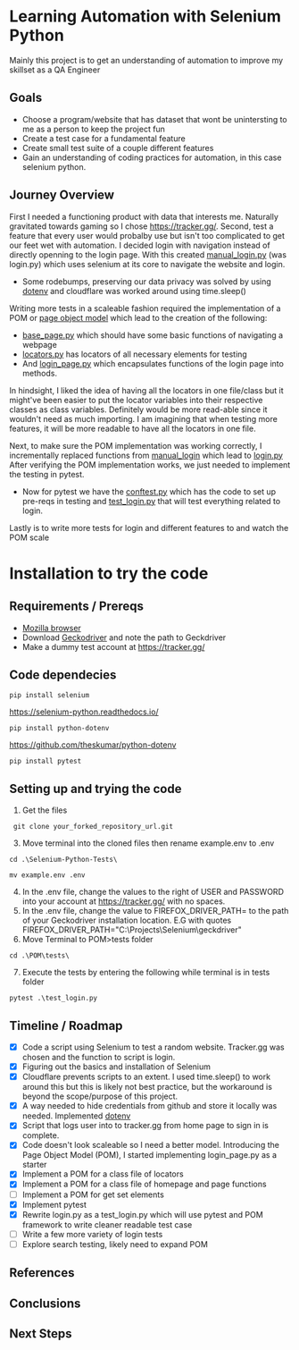 # Learning Automation with Selenium Python
Mainly this project is to get an understanding of automation to improve my skillset as a QA Engineer

## Goals
* Choose a program/website that has dataset that wont be unintersting to me as a person to keep the project fun
* Create a test case for a fundamental feature
* Create small test suite of a couple different features
* Gain an understanding of coding practices for automation, in this case selenium python.

## Journey Overview
First I needed a functioning product with data that interests me. Naturally gravitated towards gaming so I chose https://tracker.gg/. Second, test a feature that every user would probalby use but isn't too complicated to get our feet wet with automation. I decided login with navigation instead of directly openning to the login page. With this created [manual_login.py](https://github.com/Banandy-w/Selenium-Python-Tests/blob/main/manual_login.py) (was login.py) which uses selenium at its core to navigate the website and login.
* Some rodebumps, preserving our data privacy was solved by using [dotenv](https://github.com/theskumar/python-dotenv) and cloudflare was worked around using time.sleep()

Writing more tests in a scaleable fashion required the implementation of a POM or [page object model](https://www.selenium.dev/documentation/test_practices/encouraged/page_object_models) which lead to the creation of the following:
* [base_page.py](https://github.com/Banandy-w/Selenium-Python-Tests/blob/main/POM/pages/base_page.py) which should have some basic functions of navigating a webpage
* [locators.py](https://github.com/Banandy-w/Selenium-Python-Tests/blob/main/POM/pages/locators.py) has locators of all necessary elements for testing
* And [login_page.py](https://github.com/Banandy-w/Selenium-Python-Tests/blob/main/POM/pages/login_page.py) which encapsulates functions of the login page into methods. 

In hindsight, I liked the idea of having all the locators in one file/class but it might've been easier to put the locator variables into their respective classes as class variables. Definitely would be more read-able since it wouldn't need as much importing. I am imagining that when testing more features, it will be more readable to have all the locators in one file.

Next, to make sure the POM implementation was working correctly, I incrementally replaced functions from [manual_login](https://github.com/Banandy-w/Selenium-Python-Tests/blob/main/manual_login.py) which lead to [login.py](https://github.com/Banandy-w/Selenium-Python-Tests/blob/main/login.py) After verifying the POM implementation works,  we just needed to implement the testing in pytest.
* Now for pytest we have the [conftest.py](https://github.com/Banandy-w/Selenium-Python-Tests/blob/main/POM/tests/conftest.py) which has the code to set up pre-reqs in testing and [test_login.py](https://github.com/Banandy-w/Selenium-Python-Tests/blob/main/POM/tests/test_login.py) that will test everything related to login.


Lastly is to write more tests for login and different features to and watch the POM scale
# Installation to try the code
## Requirements / Prereqs
* [Mozilla browser](https://www.mozilla.org/en-US/firefox/new/)
* Download [Geckodriver](https://github.com/mozilla/geckodriver/releases) and note the path to Geckdriver
* Make a dummy test account at https://tracker.gg/
## Code dependecies
~~~
pip install selenium
~~~
https://selenium-python.readthedocs.io/
~~~
pip install python-dotenv
~~~
https://github.com/theskumar/python-dotenv
~~~
pip install pytest
~~~
## Setting up and trying the code
1. Get the files
~~~
 git clone your_forked_repository_url.git
 ~~~
3. Move terminal into the cloned files then rename example.env to .env
 ~~~
 cd .\Selenium-Python-Tests\
 ~~~
 ~~~
 mv example.env .env
 ~~~
4. In the .env file, change the values to the right of USER and PASSWORD into your account at https://tracker.gg/ with no spaces.
5. In the .env file, change the value to FIREFOX_DRIVER_PATH= to the path of your Geckodriver installation location. E.G with quotes FIREFOX_DRIVER_PATH="C:\Projects\Selenium\geckdriver"
6. Move Terminal to POM>tests folder
~~~
cd .\POM\tests\
~~~
7. Execute the tests by entering the following while terminal is in tests folder
~~~
pytest .\test_login.py
~~~

## Timeline / Roadmap
- [x] Code a script using Selenium to test a random website. Tracker.gg was chosen and the function to script is login.
- [x] Figuring out the basics and installation of Selenium
- [x] Cloudflare prevents scripts to an extent. I used time.sleep() to work around this but this is likely not best practice, but the workaround is beyond the scope/purpose of this project.
- [x] A way needed to hide credentials from github and store it locally was needed. Implemented [dotenv](https://github.com/theskumar/python-dotenv)
- [x] Script that logs user into to tracker.gg from home page to sign in is complete.
- [x] Code doesn't look scaleable so I need a better model. Introducing the Page Object Model (POM), I started implementing login_page.py as a starter
- [x] Implement a POM for a class file of locators
- [x] Implement a POM for a class file of homepage and page functions
- [ ] Implement a POM for get set elements
- [x] Implement pytest
- [x] Rewrite login.py as a test_login.py which will use pytest and POM framework to write cleaner readable test case
- [ ] Write a few more variety of login tests
- [ ] Explore search testing, likely need to expand POM

## References
## Conclusions
## Next Steps

